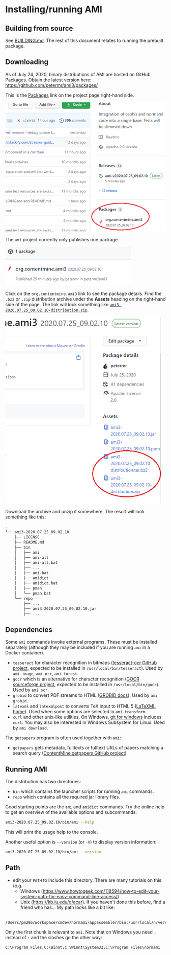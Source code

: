 # Installing/running AMI

## Building from source
See [BUILDING.md](BUILDING.md).
The rest of this document relates to running the prebuilt package.

## Downloading
As of July 24, 2020, binary distributions of AMI are hosted on GitHub Packages.
Obtain the latest version here: https://github.com/petermr/ami3/packages/

This is the [Packages](https://github.com/petermr/ami3/packages) link on the project page right-hand side.

![Packages link on project page right-hand side](doc/img/project-packages.png)

The `ami` project currently only publishes one package.

![The ami package](doc/img/packages.png)


Click on the `org.contentmine.ami3` link to see the package details.
Find the `.bz2` or `.zip` distribution archive under the **Assets** heading on the right-hand side of the page. The link will look something like [`ami3-2020.07.25_09.02.10-distribution.zip`]().

![View package details](doc/img/package-details.png)


Download the archive and unzip it somewhere. The result will look something like this:

```
.
└── ami3-2020.07.25_09.02.10
    ├── LICENSE
    ├── README.md
    ├── bin
    │   ├── ami
    │   ├── ami-all
    │   ├── ami-all.bat
    │   ├── ...
    │   ├── ami.bat
    │   ├── amidict
    │   ├── amidict.bat
    │   ├── pman
    │   └── pman.bat
    └── repo
        ├── ...
        ├── ami3-2020.07.25_09.02.10.jar
        ├── ...
```

## Dependencies
Some `ami` commands invoke external programs.
These must be installed separately (although they may be included if you are running `ami` in a Docker container).

* `tesseract` for character recognition in bitmaps ([tesseract-ocr GitHub project](https://github.com/tesseract-ocr/tesseract), expected to be installed in `/usr/local/bin/tesseract`). Used by `ami-image`, `ami ocr`, `ami forest`.
* `gocr` which is an alternative for character recognition ([GOCR sourceforge project](http://jocr.sourceforge.net/), expected to be installed in `/usr/local/bin/gocr`). Used by `ami ocr`.
* `grobid` to convert PDF streams to HTML ([GROBID docs](https://grobid.readthedocs.io/en/latest/)). Used by `ami grobid`.
* `latexml` and `latexmlpost` to converts TeX input to HTML 5 ([LaTeXML home](https://dlmf.nist.gov/LaTeXML/)). Used when some options are selected in `ami transform`.
* `curl` and other unix-like utilities. On Windows, [git for windows](https://gitforwindows.org/) includes `curl`. You may also be interested in Windows Subsystem for Linux. Used by `ami download`.

The `getpapers` program is often used together with `ami`: 
* `getpapers` gets metadata, fulltexts or fulltext URLs of papers matching a search query ([ContentMine getpapers GitHub project](https://github.com/ContentMine/getpapers))

## Running AMI

The distribution has two directories:

 * `bin` which contains the launcher scripts for running `ami` commands.
 * `repo` which contains all the required jar library files. 

Good starting points are the `ami` and `amidict` commands.
Try the online help to get an overview of the available options and subcommands:

```bash
ami3-2020.07.25_09.02.10/bin/ami --help
```

This will print the usage help to the console.

Another useful option is `--version` (or `-V`) to display version information:

```bash
ami3-2020.07.25_09.02.10/bin/ami --version
```

## Path
 * edit your `PATH` to include this directory. There are many tutorials on this (e.g. 
   - Windows (https://www.howtogeek.com/118594/how-to-edit-your-system-path-for-easy-command-line-access/)
   - Unix (https://kb.iu.edu/d/acar).
   If you haven't done this before, find a friend who has...
   My path looks like a bit like: 

```
  /Users/pm286/workspace/cmdev/normami/appassembler/bin:/usr/local/n/versions/node/6.2.1/bin:/usr/bin:/bin:/usr/sbin:/sbin:/usr/local/bin:/usr/bin/node:/opt/X11/bin:/bin:/usr/local/scala/bin:/usr/local/spark/bin
  ```
  Only the first chunk is relevant to `ami`. Note that on Windows you need `;` instead of `:` and the slashes go the other way:

```
C:\Program Files;C:\Winnt;C:\Winnt\System32;C:\Program Files\normami
```


